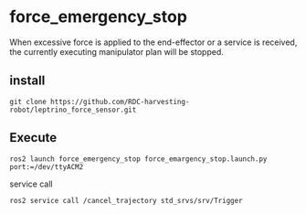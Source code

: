 # force_emergency_stop
When excessive force is applied to the end-effector or a service is received, the currently executing manipulator plan will be stopped.

## install 
```
git clone https://github.com/RDC-harvesting-robot/leptrino_force_sensor.git
```

## Execute
```
ros2 launch force_emergency_stop force_emargency_stop.launch.py port:=/dev/ttyACM2
```
service call
```
ros2 service call /cancel_trajectory std_srvs/srv/Trigger
```
